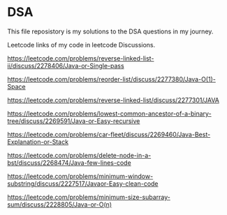 # DSA
This file reposistory is my solutions to the DSA questions in my journey.


Leetcode links of my code in leetcode Discussions.

https://leetcode.com/problems/reverse-linked-list-ii/discuss/2278406/Java-or-Single-pass

https://leetcode.com/problems/reorder-list/discuss/2277380/Java-O(1)-Space

https://leetcode.com/problems/reverse-linked-list/discuss/2277301/JAVA

https://leetcode.com/problems/lowest-common-ancestor-of-a-binary-tree/discuss/2269591/Java-or-Easy-recursive

https://leetcode.com/problems/car-fleet/discuss/2269460/Java-Best-Explanation-or-Stack

https://leetcode.com/problems/delete-node-in-a-bst/discuss/2268474/Java-few-lines-code

https://leetcode.com/problems/minimum-window-substring/discuss/2227517/Javaor-Easy-clean-code

https://leetcode.com/problems/minimum-size-subarray-sum/discuss/2228805/Java-or-O(n)
